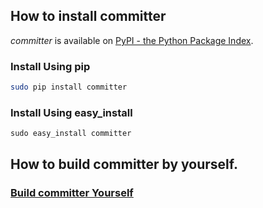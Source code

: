 ## How to install committer

*committer* is available on [PyPI - the Python Package Index](http://pypi.python.org/pypi/committer/).

### Install Using pip 

```bash
sudo pip install committer
```

### Install Using easy_install
```
sudo easy_install committer
```

## How to build committer by yourself.

### [Build committer Yourself](https://github.com/aelgru/committer/blob/master/HOWTO.md)

